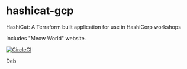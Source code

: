 # hashicat-gcp
HashiCat: A Terraform built application for use in HashiCorp workshops

Includes "Meow World" website.

[![CircleCI](https://circleci.com/gh/hashicorp/hashicat-gcp.svg?style=svg)](https://circleci.com/gh/hashicorp/hashicat-gcp)

Deb